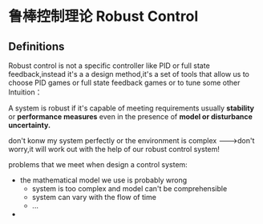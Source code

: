 # 鲁棒控制理论 Robust Control
## Definitions
Robust control is not a specific controller like PID or full state feedback,instead it's a a design method,it's a set of tools that allow us to choose PID games or full state feedback games or to tune some other
Intuition：

A system is robust if it's capable of meeting requirements usually **stability** or **performance measures** even in the presence of **model or disturbance uncertainty.**

don't konw my system perfectly or the environment is complex --->don't worry,it will work out with the help of our robust control system!

problems that we meet when design a control system:
+ the mathematical model we use is probably wrong
    + system is too complex and model can't be comprehensible
    + system can vary with the flow of time
    + ...
+ 
